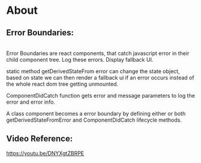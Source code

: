 # About

## Error Boundaries:
<br/>
Error Boundaries are react components, that catch javascript error in their child component tree.
Log these errors.
Display fallback UI.

static method getDerivedStateFrom error can change the state object, based on state we can then render a fallback ui if an error occurs instead of the whole react dom tree getting unmounted.

ComponentDidCatch function gets error and message parameters to log the error and error info.

A class component becomes a error boundary by defining either or both getDerivedStateFromError and ComponentDidCatch lifecycle methods.
## Video Reference:
https://youtu.be/DNYXgtZBRPE
